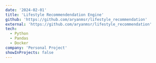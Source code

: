 ```yaml
---
date: '2024-02-01'
title: 'Lifestyle Recommendendation Engine'
github: 'https://github.com/aryanmsr/lifestyle_recommendation'
external: 'https://github.com/aryanmsr/lifestyle_recommendation'
tech:
  - Python
  - Pandas
  - Docker
company: 'Personal Project'
showInProjects: false
---
```

